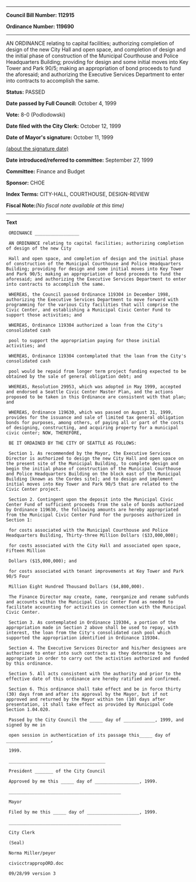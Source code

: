 

********

**Council Bill Number: 112915**
   
**Ordinance Number: 119690**
********

 AN ORDINANCE relating to capital facilities; authorizing completion of design of the new City Hall and open space, and completion of design and the initial phase of construction of the Municipal Courthouse and Police Headquarters Building; providing for design and some initial moves into Key Tower and Park 90/5; making an appropriation of bond proceeds to fund the aforesaid; and authorizing the Executive Services Department to enter into contracts to accomplish the same.

**Status:** PASSED
   
**Date passed by Full Council:** October 4, 1999
   
**Vote:** 8-0 (Podlodowski)
   
**Date filed with the City Clerk:** October 12, 1999
   
**Date of Mayor's signature:** October 11, 1999
   
[(about the signature date)](/~public/approvaldate.htm)
   
   
   
**Date introduced/referred to committee:** September 27, 1999
   
**Committee:** Finance and Budget
   
**Sponsor:** CHOE
   
   
**Index Terms:** CITY-HALL, COURTHOUSE, DESIGN-REVIEW

**Fiscal Note:**_(No fiscal note available at this time)_

********

**Text**
   
```
 ORDINANCE _________________

 AN ORDINANCE relating to capital facilities; authorizing completion of design of the new City

 Hall and open space, and completion of design and the initial phase of construction of the Municipal Courthouse and Police Headquarters Building; providing for design and some initial moves into Key Tower and Park 90/5; making an appropriation of bond proceeds to fund the aforesaid; and authorizing the Executive Services Department to enter into contracts to accomplish the same.

 WHEREAS, the Council passed Ordinance 119304 in December 1998, authorizing the Executive Services Department to move forward with programming for the various City facilities that will comprise the Civic Center, and establishing a Municipal Civic Center Fund to support those activities; and

 WHEREAS, Ordinance 119304 authorized a loan from the City's consolidated cash

 pool to support the appropriation paying for those initial activities; and

 WHEREAS, Ordinance 119304 contemplated that the loan from the City's consolidated cash

 pool would be repaid from longer term project funding expected to be obtained by the sale of general obligation debt; and

 WHEREAS, Resolution 29953, which was adopted in May 1999, accepted and endorsed a Seattle Civic Center Master Plan, and the actions proposed to be taken in this Ordinance are consistent with that plan; and

 WHEREAS, Ordinance 119630, which was passed on August 31, 1999, provides for the issuance and sale of limited tax general obligation bonds for purposes, among others, of paying all or part of the costs of designing, constructing, and acquiring property for a municipal civic center; NOW, THEREFORE,

 BE IT ORDAINED BY THE CITY OF SEATTLE AS FOLLOWS:

 Section 1. As recommended by the Mayor, the Executive Services Director is authorized to design the new City Hall and open space on the present site of the Municipal Building, to complete design and begin the initial phase of construction of the Municipal Courthouse and Police Headquarters Building on the block east of the Municipal Building [known as the Cordes site]; and to design and implement initial moves into Key Tower and Park 90/5 that are related to the Civic Center project.

 Section 2. Contingent upon the deposit into the Municipal Civic Center Fund of sufficient proceeds from the sale of bonds authorized by Ordinance 119630, the following amounts are hereby appropriated from the Municipal Civic Center Fund for the purposes authorized in Section 1:

 for costs associated with the Municipal Courthouse and Police Headquarters Building, Thirty-three Million Dollars ($33,000,000);

 for costs associated with the City Hall and associated open space, Fifteen Million

 Dollars ($15,000,000); and

 for costs associated with tenant improvements at Key Tower and Park 90/5 Four

 Million Eight Hundred Thousand Dollars ($4,800,000).

 The Finance Director may create, name, reorganize and rename subfunds and accounts within the Municipal Civic Center Fund as needed to facilitate accounting for activities in connection with the Municipal Civic Center.

 Section 3. As contemplated in Ordinance 119304, a portion of the appropriation made in Section 2 above shall be used to repay, with interest, the loan from the City's consolidated cash pool which supported the appropriation identified in Ordinance 119304.

 Section 4. The Executive Services Director and his/her designees are authorized to enter into such contracts as they determine to be appropriate in order to carry out the activities authorized and funded by this ordinance.

 Section 5. All acts consistent with the authority and prior to the effective date of this ordinance are hereby ratified and confirmed.

 Section 6. This ordinance shall take effect and be in force thirty (30) days from and after its approval by the Mayor, but if not approved and returned by the Mayor within ten (10) days after presentation, it shall take effect as provided by Municipal Code Section 1.04.020.

 Passed by the City Council the _____ day of ____________, 1999, and signed by me in

 open session in authentication of its passage this_____ day of _________________,

 1999.

 _____________________________________

 President _______ of the City Council

 Approved by me this _____ day of _________________, 1999.

 ___________________________________________

 Mayor

 Filed by me this _____ day of ____________________, 1999.

 ___________________________________________

 City Clerk

 (Seal)

 Norma Miller/peyer

 civicctrappropORD.doc

 09/28/99 version 3

```
